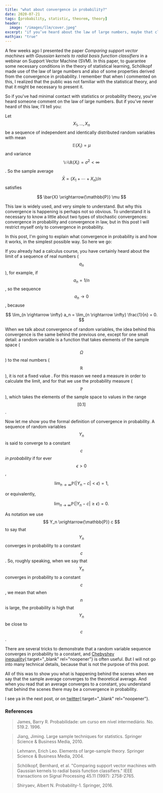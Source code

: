 ```yaml
---
title: "what about convergence in probability?"
date: 2020-07-21
tags: [probability, statistic, theorem, theory]
header:
  image: "/images/llm/cover.jpeg"
excerpt: "if you’ve heard about the law of large numbers, maybe that clarifies a lot of questions"
mathjax: "true"
---
```


A few weeks ago I presented the paper _Comparing support vector machines with Gaussian kernels to radial basis function classifiers_ in a webinar on Support Vector Machine (SVM). In this paper, to guarantee some necessary conditions in the theory of statistical learning, Schölkopf made use of the law of large numbers and also of some properties derived from the convergence in probability. I remember that when I commented on this, I realized that the public was not familiar with the statistical theory, and that it might be necessary to present it.

So if you've had minimal contact with statistics or probability theory, you've heard someone comment on the law of large numbers. But if you’ve never heard of this law, I’ll tell you:

Let $$X_1, \dots, X_n$$ be a sequence of independent and identically distributed random variables with mean $$ \mathbb{E}(X_i) = \mu $$ and variance $$\mathbb{VAR}(X_i) = \sigma^2 < \infty$$. So the sample average $$ \bar{X} = (X_1 + \cdots + X_n)/n $$ satisfies

$$
\bar{X} \xrightarrow{\mathbb{P}} \mu
$$

This law is widely used, and very simple to understand. But why this convergence is happening is perhaps not so obvious. To understand it is necessary to know a little about two types of stochastic convergences: convergence in probability and convergence in law, but in this post I will restrict myself only to convergence in probability.

In this post, I'm going to explain what convergence in probability is and how it works, in the simplest possible way. So here we go:

If you already had a calculus course, you have certainly heard about the limit of a sequence of real numbers ($$ a_n $$), for example, if $$a_n = 1/n $$, so the sequence $$ a_n \rightarrow 0$$, because

$$
\lim_{n \rightarrow \infty} a_n = \lim_{n \rightarrow \infty} \frac{1}{n} = 0.
$$

When we talk about convergence of random variables, the idea behind this convergence is the same behind the previous one, except for one small detail: a random variable is a function that takes elements of the sample space ($$\Omega$$) to the real numbers ($$\mathbb{R}$$), it is not a fixed value . For this reason we need a measure in order to calculate the limit, and for that we use the probability measure ($$\mathbb{P}$$), which takes the elements of the sample space to values in the range $$[0.1]$$.

Now let me show you the formal definition of convergence in probability. A sequence of random variables $$Y_n$$ is said to converge to a constant $$c$$ _in probability_ if for ever $$ \epsilon >0 $$,

$$
\lim_{n \rightarrow \infty} \mathbb{P}(|Y_n - c|<\epsilon) = 1,
$$

or equivalently,

$$
\lim_{n \rightarrow \infty} \mathbb{P}(|Y_n - c|\geq \epsilon) = 0.
$$

As notation we use $$ Y_n \xrightarrow{\mathbb{P}} c $$ to say that $$ Y_n $$ converges in probability to a constant $$ c $$. So, roughly speaking, when we say that $$ Y_n $$ converges in probability to a constant $$ c $$, we mean that when $$n$$ is large, the probability is high that $$Y_n$$ be close to $$c$$.

There are several tricks to demonstrate that a random variable sequence converges in probability to a constant, and [Chebyshev inequality](https://en.wikipedia.org/wiki/Chebyshev%27s_inequality){:target="_blank" rel="noopener"} is often useful. But I will not go into many technical details, because that is not the purpose of this post.

All of this was to show you what is happening behind the scenes when we say that the sample average converges to the theoretical average. And when you read that an average converges to a constant, you understand that behind the scenes there may be a convergence in probability.

I see ya in the next post, or on [twitter](http://twitter.com/scpatricio){:target="_blank" rel="noopener"}.

### References

> James, Barry R. Probabilidade: um curso em nível intermediário. No. 519.2. 1996.

> Jiang, Jiming. Large sample techniques for statistics. Springer Science & Business Media, 2010.

> Lehmann, Erich Leo. Elements of large-sample theory. Springer Science & Business Media, 2004.

> Schölkopf, Bernhard, et al. "Comparing support vector machines with Gaussian kernels to radial basis function classifiers." IEEE transactions on Signal Processing 45.11 (1997): 2758-2765.

> Shiryaev, Albert N. Probability-1. Springer, 2016.
